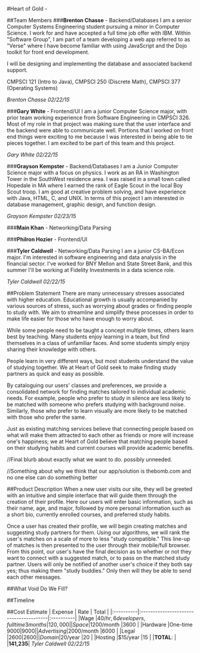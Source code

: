 #Heart of Gold - 

##Team Members
###**Brenton Chasse** - Backend/Databases
I am a senior Computer Systems Engineering student pursuing a minor in Computer Science. I work for and have accepted a full time job offer with IBM. Within "Software Group", I am part of a team developing a web app referred to as "Verse" where I have become familiar with using JavaScript and the Dojo toolkit for front end development.

I will be designing and implementing the database and associated backend support.

CMPSCI 121 (Intro to Java), CMPSCI 250 (Discrete Math), CMPSCI 377 (Operating Systems)

*Brenton Chasse 02/22/15*

###**Gary White** - Frontend/UI
I am a junior Computer Science major, with prior team working experience from Software Engineering in CMPSCI 326. Most of my role in that project was making sure that the user interface and the backend were able to communicate well. Portions that I worked on front end things were exciting to me because I was interested in being able to tie pieces together. I am excited to be part of this team and this project.

*Gary White 02/22/15*
 
###**Grayson Kempster** - Backend/Databases
I am a Junior Computer Science major with a focus on physics. I work as an RA in Washington Tower in the SouthWest residence area. I was raised in a small town called Hopedale in MA where I earned the rank of Eagle Scout in the local Boy Scout troop. I am good at creative problem solving, and have experience with Java, HTML, C, and UNIX. In terms of this project I am interested in database management, graphic design, and function design.

*Grayson Kempster 02/23/15*

###**Main Khan** - Networking/Data Parsing

###**Philron Hozier** - Frontend/UI

###**Tyler Caldwell** - Networking/Data Parsing
I am a junior CS-BA/Econ major. I'm interested in software engineering and data analysis in the financial sector. I've worked for BNY Mellon and State Street Bank, and this summer I'll be working at Fidelity Investments in a data science role.

*Tyler Caldwell 02/22/15*

##Problem Statement
There are many unnecessary stresses associated with higher education. Educational growth is usually accompanied by various sources of stress, such as worrying about grades or finding people to study with. We aim to streamline and simplify these processes in order to make life easier for those who have enough to worry about.

While some people need to be taught a concept multiple times, others learn best by teaching. Many students enjoy learning in a team, but find themselves in a class of unfamiliar faces. And some students simply enjoy sharing their knowledge with others.

People learn in very different ways, but most students understand the value of studying together. We at Heart of Gold seek to make finding study partners as quick and easy as possible.

By cataloguing our users' classes and preferences, we provide a consolidated network for finding matches tailored to individual academic needs. For example, people who prefer to study in silence are less likely to be matched with someone who prefers studying with background noise. Similarly, those who prefer to learn visually are more likely to be matched with those who prefer the same.

Just as existing matching services believe that connecting people based on what will make them attracted to each other as friends or more will increase one's happiness; we at Heart of Gold believe that matching people based on their studying habits and current courses will provide academic benefits.

//Final blurb about exactly what we want to do. possibly unneeded.

//Something about why we think that our app/solution is thebomb.com and no one else can do something better

##Product Description
When a new user visits our site, they will be greeted with an intuitive and simple interface that will guide them through the creation of their profile. Here our users will enter basic information, such as their name, age, and major, followed by more personal information such as a short bio, currently enrolled courses, and preferred study habits. 

Once a user has created their profile, we will begin creating matches and suggesting study partners for them. Using our algorithms, we will rank the user's matches on a scale of more to less "study compatible." This line-up of matches is then presented to the user through their mobile/full browser. From this point, our user's have the final decision as to whether or not they want to connect with a suggested match, or to pass on the matched study partner. Users will only be notified of another user's choice if they both say yes; thus making them "study buddies." Only then will they be able to send each other messages.

##What Void Do We Fill?

##Timeline

##Cost Estimate
|  Expense  | Rate                                   | Total     |
|:----------|:---------------------------------------|:----------|
|Wage       |$40/hr, 6 developers, full time 3 months|120,000    |
|Space      |$1200/month                             |3600       |
|Hardware   |One-time $9000                          |9000       |
|Advertising|$2000/month                             |6000       |
|Legal      |$2600                                   |2600       |
|Domain     |$20/year                                |20         |
|Hosting    |$15/year                                |15         |
|**TOTAL**: |                                        |**141,235**|
*Tyler Caldwell 02/22/15*
